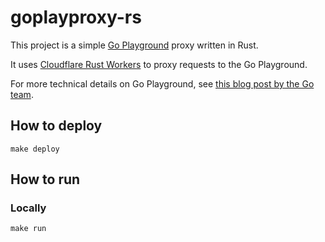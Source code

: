 # goplayproxy-rs

This project is a simple [Go Playground][goplay] proxy written in Rust.

It uses [Cloudflare Rust Workers][cf_workers] to proxy requests to the Go Playground.

For more technical details on Go Playground, see [this blog post by the Go team][goplay_blog].

[goplay]: https://go.dev/play/
[goplay_blog]: https://go.dev/blog/playground
[cf_workers]: https://developers.cloudflare.com/workers/languages/rust

## How to deploy

```
make deploy
```

## How to run

### Locally

```
make run
```

